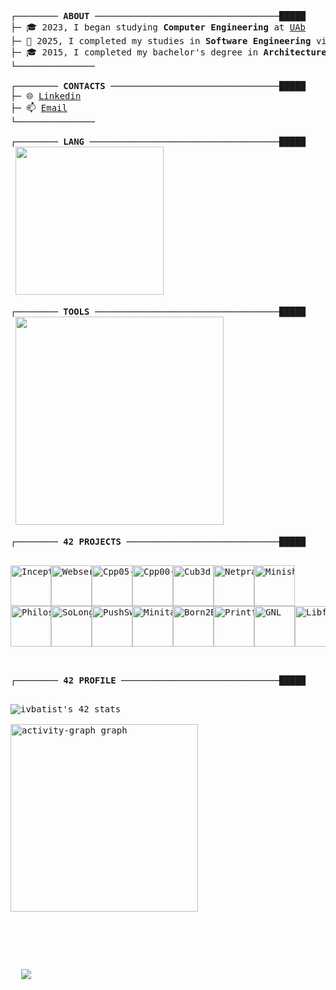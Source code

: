 <!--├─ 🔎 Seeking partners in the <strong>42SP</strong> school to develop the <strong>ft_Transcendence</strong> project
├─ ✍🏻 Currently working on <strong>ft_Transcendence</strong> project-->	
<pre>
┌──────── <strong>ABOUT</strong> ───────────────────────────────────█████
├─ 🎓 2023, I began studying <strong>Computer Engineering</strong> at <a href="https://portal.uab.pt/">UAb</a>
├─ 🤿 2025, I completed my studies in <strong>Software Engineering</strong> via <a href="https://github.com/pin3dev/42_cursus">common core cursus</a> at <a href="https://www.42porto.com/">42Porto</a>
├─ 🎓 2015, I completed my bachelor's degree in <strong>Architecture and Urbanism</strong>
└───────────────

┌──────── <strong>CONTACTS</strong> ────────────────────────────────█████
├─ 🌐 <a href="https://linkedin.com/in/ivanypinheiro">Linkedin</a>
├─ 📫 <a href="mailto:pinedev@outlook.com">Email</a>
└───────────────

┌──────── <strong>LANG</strong> ────────────────────────────────────█████
 <img src="https://skillicons.dev/icons?i=bash,c,cpp,js,py,java&theme=dark&perline=8" width="237" />

┌──────── <strong>TOOLS</strong> ───────────────────────────────────█████
 <img src="https://skillicons.dev/icons?i=linux,git,docker,mysql,wordpress,nginx,obsidian,notion,vim,vscode,ai,ps,pr,ae&theme=dark&perline=7"  width="333" />

┌──────── <strong>42 PROJECTS</strong> ─────────────────────────────█████
 <p align="left"><a href="https://github.com/pin3dev/42_Cursus"><img alt="Inception" src="https://github.com/pin3dev/42-project-badges/blob/main/badges/inceptione.png" width="65" height="65" /><img alt="Webserv" src="https://github.com/pin3dev/42-project-badges/blob/main/badges/webserve.png" width="65" height="65" /><img alt="Cpp05-09" src="https://github.com/pin3dev/42-project-badges/blob/main/badges/ft_containersm.png" width="65" height="65" /><img alt="Cpp00-04" src="https://github.com/pin3dev/42-project-badges/blob/main/badges/cppm.png" width="65" height="65" /><img alt="Cub3d" src="https://github.com/pin3dev/42-project-badges/blob/main/badges/cub3de.png" width="65" height="65" /><img alt="Netpratice" src="https://github.com/pin3dev/42-project-badges/blob/main/badges/netpracticem.png" width="65" height="65" /><img alt="Minishell" src="https://github.com/pin3dev/42-project-badges/blob/main/badges/minishelle.png" width="65" height="65" />
<img alt="Philosophers" src="https://github.com/pin3dev/42-project-badges/blob/main/badges/philosopherse.png" width="65" height="65" /><img alt="SoLong" src="https://github.com/pin3dev/42-project-badges/blob/main/badges/so_longe.png" width="65" height="65" /><img alt="PushSwap" src="https://github.com/pin3dev/42-project-badges/blob/main/badges/push_swape.png" width="65" height="65" /><img alt="Minitalk" src="https://github.com/pin3dev/42-project-badges/blob/main/badges/minitalkm.png" width="65" height="65" /><img alt="Born2BeRoot" src="https://github.com/pin3dev/42-project-badges/blob/main/badges/born2beroote.png" width="65" height="65" /><img alt="Printf" src="https://github.com/pin3dev/42-project-badges/blob/main/badges/ft_printfe.png" width="65" height="65" /><img alt="GNL" src="https://github.com/pin3dev/42-project-badges/blob/main/badges/get_next_linem.png" width="65" height="65" /><img alt="Libft" src="https://github.com/pin3dev/42-project-badges/blob/main/badges/libftm.png" width="65" height="65" /></a></p>
<!--┌──────── <strong>42 TUTORIALS</strong> ────────────────────────────█████

<p align="left"><a href="https://github.com/pin3dev/42_Born2BeRoot/#tutorial"><img src="https://img.shields.io/badge/Born2BeRoot-100%2F125-green?style=for-the-badge&logo=42&labelColor=gray"/></a>
<a href="https://github.com/pin3dev/42_PushSwap/#tutorial"><img src="https://img.shields.io/badge/PushSwap-100%2F125-green?style=for-the-badge&logo=42&labelColor=gray"/></a>
<a href="https://github.com/pin3dev/42_Inception/"><img src="https://img.shields.io/badge/Inception-100%2F125-green?style=for-the-badge&logo=42&labelColor=gray"/></a></p>-->
┌──────── <strong>42 PROFILE</strong> ──────────────────────────────█████
 <p align="left"><img src="https://badge.mediaplus.ma/binary/ivbatist?1337Badge=off&UM6P=off" alt="ivbatist's 42 stats" />

<img src="https://github-readme-activity-graph.vercel.app/graph?username=pin3dev&radius=16&theme=react-dark&area=true&order=5&hide_border=false&hide_title=false" height="300" alt="activity-graph graph"  /></p>
</p>
<div align=left>
</a>
  <img src="https://komarev.com/ghpvc/?username=pin3dev&style=pixel&color=blue"></a>
</a>
</div>
</pre>	


<!-- "─", "┌", "└", "├", e "└" -->

 
<!--
<h3 align="left">Social:</h3>
<p align="left">
<a href="https://linkedin.com/in/ivanypinheiro" target="blank">
	<img align="center" src="https://raw.githubusercontent.com/rahuldkjain/github-profile-readme-generator/master/src/images/icons/Social/linked-in-alt.svg" alt="ivanypinheiro" height="30" width="40" />
</a>

<a href="" target="blank">
	<img align="center" src="https://raw.githubusercontent.com/rahuldkjain/github-profile-readme-generator/master/src/images/icons/Social/instagram.svg" alt="ivanypinheiro" height="30" width="40" />
</a>
<a href="https://www.behance.net/ivanypinheiro" target="blank">
	<img align="center" src="https://raw.githubusercontent.com/rahuldkjain/github-profile-readme-generator/master/src/images/icons/Social/behance.svg" alt="ivanypinheiro" height="30" width="40" />
</a> 
</p>



<h3 align="left">Skills:</h3>
<p align="left">
  <a href="https://skillicons.dev">
    <img src="https://skillicons.dev/icons?i=linux,bash,c,cpp,js,py,git,docker,mysql,wordpress,nginx&theme=dark&perline=8" />
  </a>
</p>

<h3 align="left">Tools:</h3>
<p align="left">
  <a href="https://skillicons.dev">
    <img src="https://skillicons.dev/icons?i=obsidian,notion,vim,vscode,ai,ps,pr,ae&theme=dark&perline=8" />
  </a>
</p>

<h3 align="left">42 Projects:</h3>
 <h5 align="left">Rank 04</h5>

<p align="left">
	<a href="https://github.com/pin3dev/42_Cursus">
	<img alt="Inception" src="https://github.com/pin3dev/42-project-badges/blob/main/badges/inceptione.png" width="65" height="65" />
	<img alt="Webserv" src="https://github.com/pin3dev/42-project-badges/blob/main/badges/webserve.png" width="65" height="65" />
	<img alt="Cpp05-09" src="https://github.com/pin3dev/42-project-badges/blob/main/badges/ft_containersm.png" width="65" height="65" />
	<img alt="Cpp00-04" src="https://github.com/pin3dev/42-project-badges/blob/main/badges/cppm.png" width="65" height="65" />
	<img alt="Cub3d" src="https://github.com/pin3dev/42-project-badges/blob/main/badges/cub3de.png" width="65" height="65" />
	<img alt="Netpratice" src="https://github.com/pin3dev/42-project-badges/blob/main/badges/netpracticem.png" width="65" height="65" />
	<img alt="Minishell" src="https://github.com/pin3dev/42-project-badges/blob/main/badges/minishelle.png" width="65" height="65" />
	</a>
</p>
<p align="left">
	<a href="https://github.com/pin3dev/42_Cursus">
	<img alt="Philosophers" src="https://github.com/pin3dev/42-project-badges/blob/main/badges/philosopherse.png" width="65" height="65" />
	<img alt="SoLong" src="https://github.com/pin3dev/42-project-badges/blob/main/badges/so_longe.png" width="65" height="65" />
	<img alt="PushSwap" src="https://github.com/pin3dev/42-project-badges/blob/main/badges/push_swape.png" width="65" height="65" />
	<img alt="Minitalk" src="https://github.com/pin3dev/42-project-badges/blob/main/badges/minitalkm.png" width="65" height="65" />
	<img alt="Born2BeRoot" src="https://github.com/pin3dev/42-project-badges/blob/main/badges/born2beroote.png" width="65" height="65" />
	<img alt="Printf" src="https://github.com/pin3dev/42-project-badges/blob/main/badges/ft_printfe.png" width="65" height="65" />
	<img alt="GNL" src="https://github.com/pin3dev/42-project-badges/blob/main/badges/get_next_linem.png" width="65" height="65" />
	<img alt="Libft" src="https://github.com/pin3dev/42-project-badges/blob/main/badges/libftm.png" width="65" height="65" />
	</a>
</p>
-->
<!-- </p> -->
<!-- <h5 align="left">Rank 03</h5> -->
<!-- <p align="left"> -->
<!-- </p> -->
<!-- <h5 align="left">Rank 02</h5> -->
<!-- <p align="left"> -->
<!-- </p> -->
<!-- <h5 align="left">Rank 01</h5> -->
<!-- <p align="left"> -->
<!-- </p> -->
<!-- <h5 align="left">Rank 00</h5> -->
<!-- <p align="left"> -->

<!--
<h3 align="left">Stats:</h3>  

[![Top Langs](https://github-readme-stats.vercel.app/api/top-langs/?username=pin3dev&layout=donut)](https://github.com/anuraghazra/github-readme-stats)  -->
